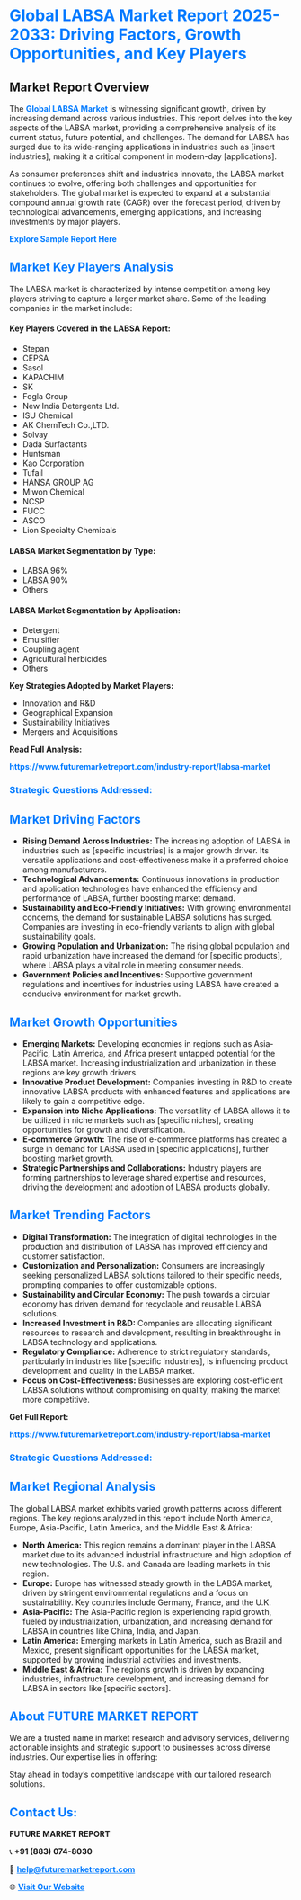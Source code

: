 <h1 style="color: #007BFF;">Global LABSA Market Report 2025-2033: Driving Factors, Growth Opportunities, and Key Players</h1>

<section id="overview">
<h2>Market Report Overview</h2>
<p>The <a href="https://www.futuremarketreport.com/industry-report/labsa-market" style="color: #007BFF; text-decoration: none;"><strong>Global LABSA Market</strong></a> is witnessing significant growth, driven by increasing demand across various industries. This report delves into the key aspects of the LABSA market, providing a comprehensive analysis of its current status, future potential, and challenges. The demand for LABSA has surged due to its wide-ranging applications in industries such as [insert industries], making it a critical component in modern-day [applications].</p>
<p>As consumer preferences shift and industries innovate, the LABSA market continues to evolve, offering both challenges and opportunities for stakeholders. The global market is expected to expand at a substantial compound annual growth rate (CAGR) over the forecast period, driven by technological advancements, emerging applications, and increasing investments by major players.</p>
</section>

<section id="overview">
<p><a href="https://www.futuremarketreport.com/request-sample/reportId=85837" style="color: #007BFF; text-decoration: none;"><strong>Explore Sample Report Here</strong></a></p>
</section>

<section id="key-players">
<h2 style="color: #007BFF;">Market Key Players Analysis</h2>
<p>The LABSA market is characterized by intense competition among key players striving to capture a larger market share. Some of the leading companies in the market include:</p>
<h4>Key Players Covered in the LABSA Report:</h4>
<ul><li>Stepan</li><li>CEPSA</li><li>Sasol</li><li>KAPACHIM</li><li>SK</li><li>Fogla Group</li><li>New India Detergents Ltd.</li><li>ISU Chemical</li><li>AK ChemTech Co.,LTD.</li><li>Solvay</li><li>Dada Surfactants</li><li>Huntsman</li><li>Kao Corporation</li><li>Tufail</li><li>HANSA GROUP AG</li><li>Miwon Chemical</li><li>NCSP</li><li>FUCC</li><li>ASCO</li><li>Lion Specialty Chemicals</li></ul>
<h4>LABSA Market Segmentation by Type:</h4>
<ul><li>LABSA 96%</li><li>LABSA 90%</li><li>Others</li></ul>

<h4>LABSA Market Segmentation by Application:</h4>
<ul><li>Detergent</li><li>Emulsifier</li><li>Coupling agent</li><li>Agricultural herbicides</li><li>Others</li></ul>
<p><strong>Key Strategies Adopted by Market Players:</strong></p>
<ul>
<li>Innovation and R&D</li>
<li>Geographical Expansion</li>
<li>Sustainability Initiatives</li>
<li>Mergers and Acquisitions</li>
</ul>
</section>

<section>
<p><strong>Read Full Analysis: </strong></p><a href="https://www.futuremarketreport.com/industry-report/labsa-market" style="color: #007BFF; text-decoration: none;"><strong>https://www.futuremarketreport.com/industry-report/labsa-market</strong></a>
<h3 style="color: #007BFF;">Strategic Questions Addressed:</h3>
</section>

<section id="driving-factors">
<h2 style="color: #007BFF;">Market Driving Factors</h2>
<ul>
<li><strong>Rising Demand Across Industries:</strong> The increasing adoption of LABSA in industries such as [specific industries] is a major growth driver. Its versatile applications and cost-effectiveness make it a preferred choice among manufacturers.</li>
<li><strong>Technological Advancements:</strong> Continuous innovations in production and application technologies have enhanced the efficiency and performance of LABSA, further boosting market demand.</li>
<li><strong>Sustainability and Eco-Friendly Initiatives:</strong> With growing environmental concerns, the demand for sustainable LABSA solutions has surged. Companies are investing in eco-friendly variants to align with global sustainability goals.</li>
<li><strong>Growing Population and Urbanization:</strong> The rising global population and rapid urbanization have increased the demand for [specific products], where LABSA plays a vital role in meeting consumer needs.</li>
<li><strong>Government Policies and Incentives:</strong> Supportive government regulations and incentives for industries using LABSA have created a conducive environment for market growth.</li>
</ul>
</section>

<section id="growth-opportunities">
<h2 style="color: #007BFF;">Market Growth Opportunities</h2>
<ul>
<li><strong>Emerging Markets:</strong> Developing economies in regions such as Asia-Pacific, Latin America, and Africa present untapped potential for the LABSA market. Increasing industrialization and urbanization in these regions are key growth drivers.</li>
<li><strong>Innovative Product Development:</strong> Companies investing in R&D to create innovative LABSA products with enhanced features and applications are likely to gain a competitive edge.</li>
<li><strong>Expansion into Niche Applications:</strong> The versatility of LABSA allows it to be utilized in niche markets such as [specific niches], creating opportunities for growth and diversification.</li>
<li><strong>E-commerce Growth:</strong> The rise of e-commerce platforms has created a surge in demand for LABSA used in [specific applications], further boosting market growth.</li>
<li><strong>Strategic Partnerships and Collaborations:</strong> Industry players are forming partnerships to leverage shared expertise and resources, driving the development and adoption of LABSA products globally.</li>
</ul>
</section>

<section id="trending-factors">
<h2 style="color: #007BFF;">Market Trending Factors</h2>
<ul>
<li><strong>Digital Transformation:</strong> The integration of digital technologies in the production and distribution of LABSA has improved efficiency and customer satisfaction.</li>
<li><strong>Customization and Personalization:</strong> Consumers are increasingly seeking personalized LABSA solutions tailored to their specific needs, prompting companies to offer customizable options.</li>
<li><strong>Sustainability and Circular Economy:</strong> The push towards a circular economy has driven demand for recyclable and reusable LABSA solutions.</li>
<li><strong>Increased Investment in R&D:</strong> Companies are allocating significant resources to research and development, resulting in breakthroughs in LABSA technology and applications.</li>
<li><strong>Regulatory Compliance:</strong> Adherence to strict regulatory standards, particularly in industries like [specific industries], is influencing product development and quality in the LABSA market.</li>
<li><strong>Focus on Cost-Effectiveness:</strong> Businesses are exploring cost-efficient LABSA solutions without compromising on quality, making the market more competitive.</li>
</ul>
</section>

<section>
<p><strong>Get Full Report: </strong></p><a href="https://www.futuremarketreport.com/industry-report/labsa-market" style="color: #007BFF; text-decoration: none;"><strong>https://www.futuremarketreport.com/industry-report/labsa-market</strong></a>
<h3 style="color: #007BFF;">Strategic Questions Addressed:</h3>
</section>


<section id="regional-analysis">
<h2 style="color: #007BFF;">Market Regional Analysis</h2>
<p>The global LABSA market exhibits varied growth patterns across different regions. The key regions analyzed in this report include North America, Europe, Asia-Pacific, Latin America, and the Middle East & Africa:</p>
<ul>
<li><strong>North America:</strong> This region remains a dominant player in the LABSA market due to its advanced industrial infrastructure and high adoption of new technologies. The U.S. and Canada are leading markets in this region.</li>
<li><strong>Europe:</strong> Europe has witnessed steady growth in the LABSA market, driven by stringent environmental regulations and a focus on sustainability. Key countries include Germany, France, and the U.K.</li>
<li><strong>Asia-Pacific:</strong> The Asia-Pacific region is experiencing rapid growth, fueled by industrialization, urbanization, and increasing demand for LABSA in countries like China, India, and Japan.</li>
<li><strong>Latin America:</strong> Emerging markets in Latin America, such as Brazil and Mexico, present significant opportunities for the LABSA market, supported by growing industrial activities and investments.</li>
<li><strong>Middle East & Africa:</strong> The region’s growth is driven by expanding industries, infrastructure development, and increasing demand for LABSA in sectors like [specific sectors].</li>
</ul>
</section>

<footer>
<h2 style="color: #007BFF;">About FUTURE MARKET REPORT</h2>
<p>We are a trusted name in market research and advisory services, delivering actionable insights and strategic support to businesses across diverse industries. Our expertise lies in offering:</p>

<p>Stay ahead in today’s competitive landscape with our tailored research solutions.</p>

<h2 style="color: #007BFF;">Contact Us:</h2>
<p><strong>FUTURE MARKET REPORT</strong></p>
<p>📞 <strong>+91 (883) 074-8030</strong></p>
<p>📧 <strong><a href="mailto:help@futuremarketreport.com" style="color: #007BFF;">help@futuremarketreport.com</a></strong></p>
<p>🌐 <strong><a href="https://www.futuremarketreport.com/" style="color: #007BFF;">Visit Our Website</a></strong></p>
</footer>